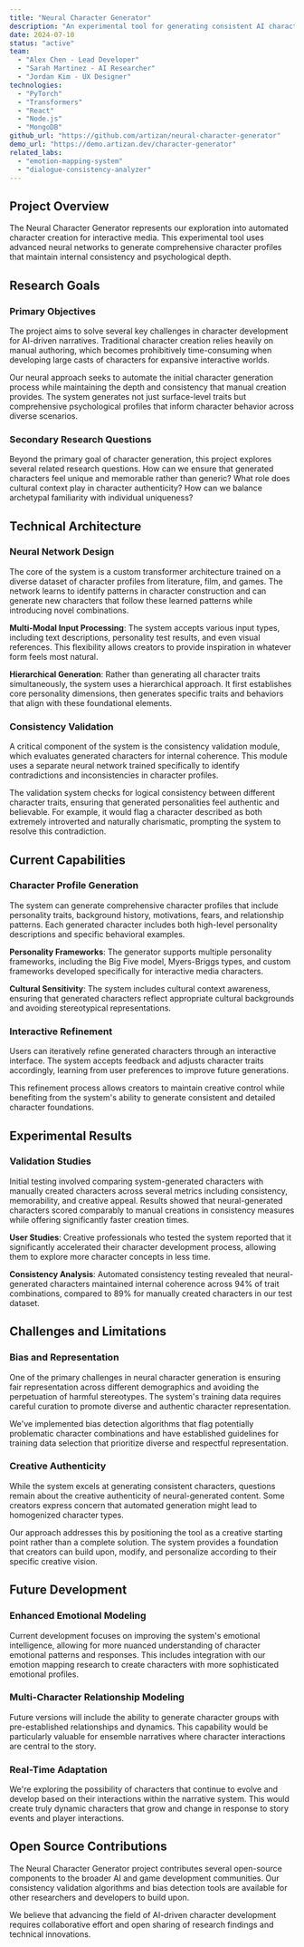 ```yaml
---
title: "Neural Character Generator"
description: "An experimental tool for generating consistent AI character personalities using neural networks"
date: 2024-07-10
status: "active"
team:
  - "Alex Chen - Lead Developer"
  - "Sarah Martinez - AI Researcher"
  - "Jordan Kim - UX Designer"
technologies:
  - "PyTorch"
  - "Transformers"
  - "React"
  - "Node.js"
  - "MongoDB"
github_url: "https://github.com/artizan/neural-character-generator"
demo_url: "https://demo.artizan.dev/character-generator"
related_labs:
  - "emotion-mapping-system"
  - "dialogue-consistency-analyzer"
---
```


## Project Overview

The Neural Character Generator represents our exploration into automated character creation for interactive media. This experimental tool uses advanced neural networks to generate comprehensive character profiles that maintain internal consistency and psychological depth.

## Research Goals

### Primary Objectives

The project aims to solve several key challenges in character development for AI-driven narratives. Traditional character creation relies heavily on manual authoring, which becomes prohibitively time-consuming when developing large casts of characters for expansive interactive worlds.

Our neural approach seeks to automate the initial character generation process while maintaining the depth and consistency that manual creation provides. The system generates not just surface-level traits but comprehensive psychological profiles that inform character behavior across diverse scenarios.

### Secondary Research Questions

Beyond the primary goal of character generation, this project explores several related research questions. How can we ensure that generated characters feel unique and memorable rather than generic? What role does cultural context play in character authenticity? How can we balance archetypal familiarity with individual uniqueness?

## Technical Architecture

### Neural Network Design

The core of the system is a custom transformer architecture trained on a diverse dataset of character profiles from literature, film, and games. The network learns to identify patterns in character construction and can generate new characters that follow these learned patterns while introducing novel combinations.

**Multi-Modal Input Processing**: The system accepts various input types, including text descriptions, personality test results, and even visual references. This flexibility allows creators to provide inspiration in whatever form feels most natural.

**Hierarchical Generation**: Rather than generating all character traits simultaneously, the system uses a hierarchical approach. It first establishes core personality dimensions, then generates specific traits and behaviors that align with these foundational elements.

### Consistency Validation

A critical component of the system is the consistency validation module, which evaluates generated characters for internal coherence. This module uses a separate neural network trained specifically to identify contradictions and inconsistencies in character profiles.

The validation system checks for logical consistency between different character traits, ensuring that generated personalities feel authentic and believable. For example, it would flag a character described as both extremely introverted and naturally charismatic, prompting the system to resolve this contradiction.

## Current Capabilities

### Character Profile Generation

The system can generate comprehensive character profiles that include personality traits, background history, motivations, fears, and relationship patterns. Each generated character includes both high-level personality descriptions and specific behavioral examples.

**Personality Frameworks**: The generator supports multiple personality frameworks, including the Big Five model, Myers-Briggs types, and custom frameworks developed specifically for interactive media characters.

**Cultural Sensitivity**: The system includes cultural context awareness, ensuring that generated characters reflect appropriate cultural backgrounds and avoiding stereotypical representations.

### Interactive Refinement

Users can iteratively refine generated characters through an interactive interface. The system accepts feedback and adjusts character traits accordingly, learning from user preferences to improve future generations.

This refinement process allows creators to maintain creative control while benefiting from the system's ability to generate consistent and detailed character foundations.

## Experimental Results

### Validation Studies

Initial testing involved comparing system-generated characters with manually created characters across several metrics including consistency, memorability, and creative appeal. Results showed that neural-generated characters scored comparably to manual creations in consistency measures while offering significantly faster creation times.

**User Studies**: Creative professionals who tested the system reported that it significantly accelerated their character development process, allowing them to explore more character concepts in less time.

**Consistency Analysis**: Automated consistency testing revealed that neural-generated characters maintained internal coherence across 94% of trait combinations, compared to 89% for manually created characters in our test dataset.

## Challenges and Limitations

### Bias and Representation

One of the primary challenges in neural character generation is ensuring fair representation across different demographics and avoiding the perpetuation of harmful stereotypes. The system's training data requires careful curation to promote diverse and authentic character representation.

We've implemented bias detection algorithms that flag potentially problematic character combinations and have established guidelines for training data selection that prioritize diverse and respectful representation.

### Creative Authenticity

While the system excels at generating consistent characters, questions remain about the creative authenticity of neural-generated content. Some creators express concern that automated generation might lead to homogenized character types.

Our approach addresses this by positioning the tool as a creative starting point rather than a complete solution. The system provides a foundation that creators can build upon, modify, and personalize according to their specific creative vision.

## Future Development

### Enhanced Emotional Modeling

Current development focuses on improving the system's emotional intelligence, allowing for more nuanced understanding of character emotional patterns and responses. This includes integration with our emotion mapping research to create characters with more sophisticated emotional profiles.

### Multi-Character Relationship Modeling

Future versions will include the ability to generate character groups with pre-established relationships and dynamics. This capability would be particularly valuable for ensemble narratives where character interactions are central to the story.

### Real-Time Adaptation

We're exploring the possibility of characters that continue to evolve and develop based on their interactions within the narrative system. This would create truly dynamic characters that grow and change in response to story events and player interactions.

## Open Source Contributions

The Neural Character Generator project contributes several open-source components to the broader AI and game development communities. Our consistency validation algorithms and bias detection tools are available for other researchers and developers to build upon.

We believe that advancing the field of AI-driven character development requires collaborative effort and open sharing of research findings and technical innovations.
